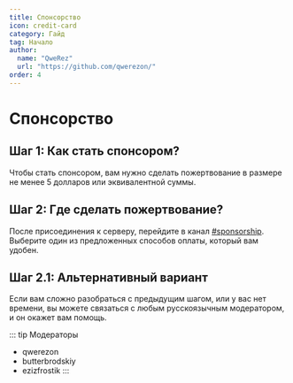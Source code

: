 ```yaml
---
title: Спонсорство
icon: credit-card
category: Гайд
tag: Начало
author: 
  name: "QweRez"
  url: "https://github.com/qwerezon/"
order: 4
---
```


# Спонсорство

## Шаг 1: Как стать спонсором?

Чтобы стать спонсором, вам нужно сделать пожертвование в размере не менее 5 долларов или эквивалентной суммы.

## Шаг 2: Где сделать пожертвование?

После присоединения к серверу, перейдите в канал [#sponsorship](https://discord.com/channels/1069057220802781265/1097565269985071205). Выберите один из предложенных способов оплаты, который вам удобен.

## Шаг 2.1: Альтернативный вариант

Если вам сложно разобраться с предыдущим шагом, или у вас нет времени, вы можете связаться с любым русскоязычным модератором, и он окажет вам помощь.

::: tip Модераторы
- qwerezon
- butterbrodskiy
- ezizfrostik
:::


